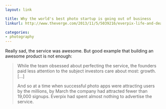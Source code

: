 ```yaml
---
layout: link

title: Why the world's best photo startup is going out of business
linkurl: http://www.theverge.com/2013/11/5/5039216/everpix-life-and-death-inside-the-worlds-best-photo-startup

categories:
- photography
---
```


Really sad, the service was awesome. But good example that building an awesome product is not enough:

> While the team obsessed about perfecting the service, the founders paid less attention to the subject investors care about most: growth. [...]
>
> And so at a time when successful photo apps were attracting users by the millions, by March the company had attracted fewer than 19,000 signups. Everpix had spent almost nothing to advertise the service.